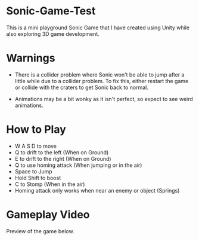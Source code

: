 # Sonic-Game-Test

This is a mini playground Sonic Game that I have created using Unity while also exploring 3D game development. 

# Warnings

* There is a collider problem where Sonic won't be able to jump after a little while due to a collider problem. To fix this, either restart the game or collide with the craters to get Sonic back to normal.

* Animations may be a bit wonky as it isn't perfect, so expect to see weird animations.

# How to Play
* W A S D to move
* Q to drift to the left (When on Ground)
* E to drift to the right (When on Ground)
* Q to use homing attack (When jumping or in the air)
* Space to Jump
* Hold Shift to boost
* C to Stomp (When in the air)
* Homing attack only works when near an enemy or object (Springs)

# Gameplay Video
Preview of the game below.
